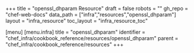 +++
title = "openssl_dhparam Resource"
draft = false
robots = ""
gh_repo = "chef-web-docs"
data_path = ["infra","resources","openssl_dhparam"]
layout = "infra_resource"
toc_layout = "infra_resource_toc"

[menu]
  [menu.infra]
    title = "openssl_dhparam"
    identifier = "chef_infra/cookbook_reference/resources/openssl_dhparam"
    parent = "chef_infra/cookbook_reference/resources"
+++

<!-- The contents of this page are automatically generated from the openssl_dhparam.yaml file in the data directory. -->
<!-- To suggest a change, edit the https://github.com/chef/chef/blob/main/lib/chef/resource/openssl_dhparam.rb file
      and submit a pull request to the https://github.com/chef/chef repository. -->
